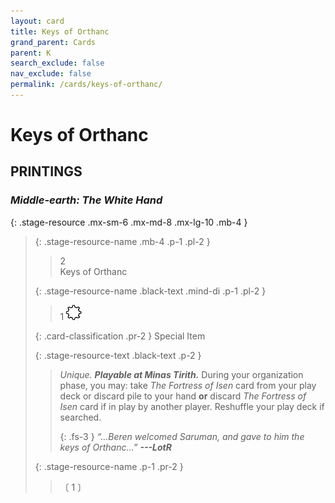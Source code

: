 ```yaml
---
layout: card
title: Keys of Orthanc
grand_parent: Cards
parent: K
search_exclude: false
nav_exclude: false
permalink: /cards/keys-of-orthanc/
---
```


# Keys of Orthanc


## PRINTINGS


### _Middle-earth: The White Hand_

{: .stage-resource .mx-sm-6 .mx-md-8 .mx-lg-10 .mb-4 }
> {: .stage-resource-name .mb-4 .p-1 .pl-2 }
> > <div class="card-mp">2</div>
> > <div class="card-name">Keys of Orthanc</div>
>
> {: .stage-resource-name .black-text .mind-di .p-1 .pl-2 }
> > 1 ![](/assets/images/stage-point.svg)
>
> {: .card-classification .pr-2 }
> Special Item
>
> {: .stage-resource-text .black-text .p-2 }
> > _Unique._ ***Playable at Minas Tirith.*** During your organization phase, you may: take _The Fortress of Isen_ card from your play deck or discard pile to your hand **or** discard _The Fortress of Isen_ card if in play by another player. Reshuffle your play deck if searched. 
> > 
> > {: .fs-3 } 
> > _“...Beren welcomed Saruman, and gave to him the keys of Orthanc...”_ ***---&#65279;LotR*** 
> 
> {: .stage-resource-name .p-1 .pr-2 }
> > <div class="card-shield"></div>
> > <div class="card-corruption">〔 1 〕</div>
